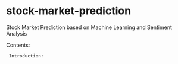 # stock-market-prediction
Stock Market Prediction based on Machine Learning and Sentiment Analysis

Contents:

     Introduction:


